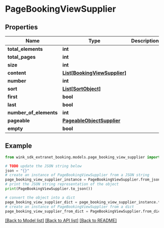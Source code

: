 # PageBookingViewSupplier


## Properties

Name | Type | Description | Notes
------------ | ------------- | ------------- | -------------
**total_elements** | **int** |  | [optional] 
**total_pages** | **int** |  | [optional] 
**size** | **int** |  | [optional] 
**content** | [**List[BookingViewSupplier]**](BookingViewSupplier.md) |  | [optional] 
**number** | **int** |  | [optional] 
**sort** | [**List[SortObject]**](SortObject.md) |  | [optional] 
**first** | **bool** |  | [optional] 
**last** | **bool** |  | [optional] 
**number_of_elements** | **int** |  | [optional] 
**pageable** | [**PageableObjectSupplier**](PageableObjectSupplier.md) |  | [optional] 
**empty** | **bool** |  | [optional] 

## Example

```python
from wink_sdk_extranet_booking.models.page_booking_view_supplier import PageBookingViewSupplier

# TODO update the JSON string below
json = "{}"
# create an instance of PageBookingViewSupplier from a JSON string
page_booking_view_supplier_instance = PageBookingViewSupplier.from_json(json)
# print the JSON string representation of the object
print(PageBookingViewSupplier.to_json())

# convert the object into a dict
page_booking_view_supplier_dict = page_booking_view_supplier_instance.to_dict()
# create an instance of PageBookingViewSupplier from a dict
page_booking_view_supplier_from_dict = PageBookingViewSupplier.from_dict(page_booking_view_supplier_dict)
```
[[Back to Model list]](../README.md#documentation-for-models) [[Back to API list]](../README.md#documentation-for-api-endpoints) [[Back to README]](../README.md)



